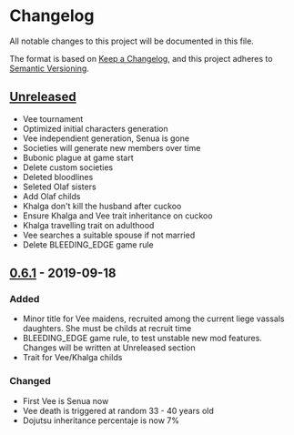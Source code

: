 # Changelog
All notable changes to this project will be documented in this file.

The format is based on [Keep a Changelog](https://keepachangelog.com/en/1.0.0/),
and this project adheres to [Semantic Versioning](https://semver.org/spec/v2.0.0.html).

## [Unreleased]
- Vee tournament
- Optimized initial characters generation
- Vee independient generation, Senua is gone
- Societies will generate new members over time
- Bubonic plague at game start
- Delete custom societies
- Deleted bloodlines
- Seleted Olaf sisters
- Add Olaf childs 
- Khalga don't kill the husband after cuckoo
- Ensure Khalga and Vee trait inheritance on cuckoo
- Khalga travelling trait on adulthood
- Vee searches a suitable spouse if not married
- Delete BLEEDING_EDGE game rule

## [0.6.1] - 2019-09-18
### Added

- Minor title for Vee maidens, recruited among the current liege vassals daughters. She must be childs at recruit time
- BLEEDING_EDGE game rule, to test unstable new mod features. Changes will be written at Unreleased section
- Trait for Vee/Khalga childs

### Changed
- First Vee is Senua now
- Vee death is triggered at random 33 - 40 years old
- Dojutsu inheritance percentaje is now 7%

[Unreleased]: https://github.com/olivierlacan/keep-a-changelog/compare/v0.6.1...HEAD
[0.6.1]: https://github.com/olivierlacan/keep-a-changelog/compare/v0.6.0...v0.6.1
